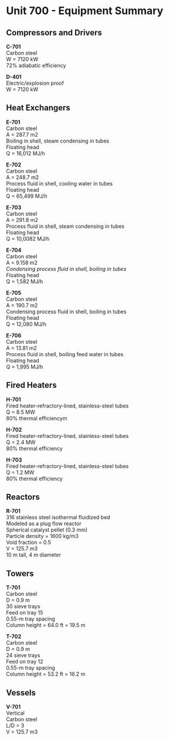 # Unit 700 - Equipment Summary

## Compressors and Drivers
**C-701** <br>
Carbon steel <br>
W = 7120 kW <br>
72% adiabatic efficiency

**D-401** <br>
Electric/explosion proof <br>
W = 7120 kW

## Heat Exchangers
**E-701** <br>
Carbon steel <br>
A = 287.7 m2 <br>
Boiling in shell, steam condensing in tubes <br>
Floating head <br>
Q = 16,012 MJ/h <br>

**E-702** <br>
Carbon steel <br>
A = 248.7 m2 <br>
Process fluid in shell, cooling water in tubes <br>
Floating head <br>
Q = 65,499 MJ/h <br>

**E-703** <br>
Carbon steel <br>
A = 291.8 m2 <br>
Process fluid in shell, steam condensing in tubes <br>
Floating head <br>
Q = 10,0082 MJ/h <br>

**E-704** <br>
Carbon steel <br>
A = 9.158 m2 <br>
*Condensing process fluid in shell, boiling in tubes* <br>
Floating head <br>
Q = 1,582 MJ/h <br>

**E-705** <br>
Carbon steel <br>
A = 190.7 m2 <br>
Condensing process fluid in shell, boiling in tubes <br>
Floating head <br>
Q = 12,080 MJ/h <br>

**E-706** <br>
Carbon steel <br>
A = 13.81 m2 <br>
Process fluid in shell, boiling feed water in tubes <br>
Floating head <br>
Q = 1,995 MJ/h <br>

## Fired Heaters
**H-701** <br>
Fired heater-refractory-lined, stainless-steel tubes <br>
Q = 8.5 MW <br>
80% thermal efficiencym <br>

**H-702** <br>
Fired heater-refractory-lined, stainless-steel tubes <br>
Q = 2.4 MW <br>
80% thermal efficiency <br>

**H-703** <br>
Fired heater-refractory-lined, stainless-steel tubes <br>
Q = 1.2 MW <br>
80% thermal efficiency <br>

## Reactors
**R-701** <br>
316 stainless steel isothermal fluidized bed <br>
Modeled as a plug flow reactor <br>
Spherical catalyst pellet (0.3 mm) <br>
Particle density = 1600 kg/m3 <br>
Void fraction = 0.5 <br>
V = 125.7 m3<br>
10 m tall, 4 m diameter <br>

## Towers
**T-701** <br>
Carbon steel <br>
D = 0.9 m <br>
30 sieve trays <br>
Feed on tray 15 <br>
0.55-m tray spacing <br>
Column height = 64.0 ft = 19.5 m <br>

**T-702** <br>
Carbon steel <br>
D = 0.9 m <br>
24 sieve trays <br>
Feed on tray 12 <br>
0.55-m tray spacing <br>
Column height = 53.2 ft = 16.2 m <br>

## Vessels

**V-701** <br>
Vertical <br>
Carbon steel <br>
L/D = 3 <br>
V = 125.7 m3
